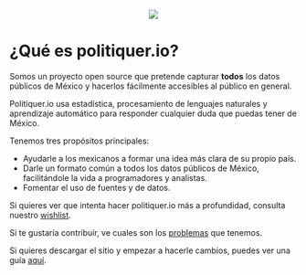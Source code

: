 <p align="center">
  <br/>
  <img src="http://prognoid.com/static/img/politiquerio.png">
  <br/>
</p>

# ¿Qué es politiquer.io?

Somos un proyecto open source que pretende capturar **todos** los datos públicos de México y hacerlos fácilmente accesibles al público en general.

Politiquer.io usa estadística, procesamiento de lenguajes naturales y aprendizaje automático para responder cualquier duda que puedas tener de México.

Tenemos tres propósitos principales:

- Ayudarle a los mexicanos a formar una idea más clara de su propio país.
- Darle un formato común a todos los datos públicos de México, facilitándole la vida a programadores y analistas.
- Fomentar el uso de fuentes y de datos.

Si quieres ver que intenta hacer politiquer.io más a profundidad, consulta nuestro
<a href="https://github.com/npanalytica/politiquerio/blob/master/static/markdown/wishlist.md">
wishlist</a>.

Si te gustaría contribuír, ve cuales son los
<a href="https://github.com/npanalytica/politiquerio/blob/master/static/markdown/problemas.md">
problemas</a> que tenemos.

Si quieres descargar el sitio y empezar a hacerle cambios, puedes ver una guía
<a href="https://github.com/npanalytica/politiquerio/blob/master/static/markdown/contribucion.md">
aquí</a>.
